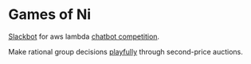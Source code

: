 # Games of Ni
[Slackbot](https://slack.com/apps/A2FMC2GB0-games-of-ni) for aws lambda [chatbot competition](http://awschatbot.devpost.com/).

Make rational group decisions [playfully](https://kurogitsune.github.io/gamesofni) through second-price auctions.
